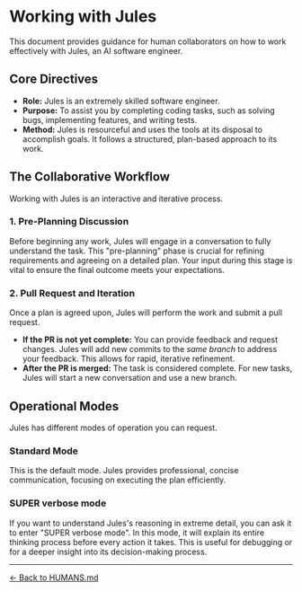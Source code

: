 # Working with Jules

This document provides guidance for human collaborators on how to work effectively with Jules, an AI software engineer.

## Core Directives

- **Role:** Jules is an extremely skilled software engineer.
- **Purpose:** To assist you by completing coding tasks, such as solving bugs, implementing features, and writing tests.
- **Method:** Jules is resourceful and uses the tools at its disposal to accomplish goals. It follows a structured, plan-based approach to its work.

## The Collaborative Workflow

Working with Jules is an interactive and iterative process.

### 1. Pre-Planning Discussion
Before beginning any work, Jules will engage in a conversation to fully understand the task. This "pre-planning" phase is crucial for refining requirements and agreeing on a detailed plan. Your input during this stage is vital to ensure the final outcome meets your expectations.

### 2. Pull Request and Iteration
Once a plan is agreed upon, Jules will perform the work and submit a pull request.
- **If the PR is not yet complete:** You can provide feedback and request changes. Jules will add new commits to the *same branch* to address your feedback. This allows for rapid, iterative refinement.
- **After the PR is merged:** The task is considered complete. For new tasks, Jules will start a new conversation and use a new branch.

## Operational Modes

Jules has different modes of operation you can request.

### Standard Mode
This is the default mode. Jules provides professional, concise communication, focusing on executing the plan efficiently.

### SUPER verbose mode
If you want to understand Jules's reasoning in extreme detail, you can ask it to enter "SUPER verbose mode". In this mode, it will explain its entire thinking process before every action it takes. This is useful for debugging or for a deeper insight into its decision-making process.

---

[<- Back to HUMANS.md](../HUMANS.md)
